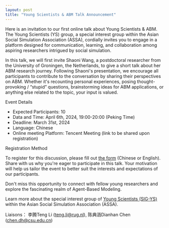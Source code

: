 ```yaml
---
layout: post
title: "Young Scientists & ABM Talk Announcement"
---
```


Here is an invitation to our first online talk about Young Scientists & ABM. The Young Scientists (YS) group, a special interest group within the Asian Social Simulation Association (ASSA), cordially invites you to engage in a platform designed for communication, learning, and collaboration among aspiring researchers intrigued by social simulation.

In this talk, we will first invite Shaoni Wang, a postdoctoral researcher from the University of Groningen, the Netherlands, to give a short talk about her ABM research journey. Following Shaoni's presentation, we encourage all participants to contribute to the conversation by sharing their perspectives on ABM. Whether it's recounting personal experiences, posing thought-provoking / “stupid” questions, brainstorming ideas for ABM applications, or anything else related to the topic, your input is valued.

Event Details
 - Expected Participants: 10 
 - Data and Time: April 6th, 2024, 19:00-20:00 (Peking Time)
 - Deadline: March 31st, 2024
 - Language: Chinese
 - Online meeting Platform: Tencent Meeting (link to be shared upon registration)

Registration Method

To register for this discussion, please fill out [the form](https://www.wjx.cn/vm/tUI8WQf.aspx) (Chinese or English). Share with us why you're eager to participate in this talk. Your motivation will help us tailor the event to better suit the interests and expectations of our participants.
 
Don't miss this opportunity to connect with fellow young researchers and explore the fascinating realm of Agent-Based Modeling.

Learn more about the special interest group of [Young Scientists (SIG-YS)](https://socialsimulation.net/SIG/youngscientists) within the Asian Social Simulation Association (ASSA).

Liaisons：
李腾Teng Li (teng.li@rug.nl), 陈典涵Dianhan Chen (chen.dh@csu.edu.cn)
